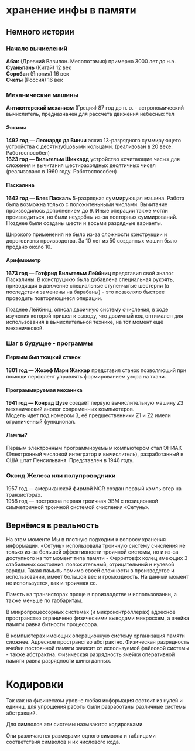 # хранение инфы в памяти

## Немного истории

### Начало вычислений

**Абак** (Древний Вавилон. Месопотамия) примерно 3000 лет до н.э.  
**Суаньпань** (Китай) 12 век  
**Соробан** (Япония) 16 век  
**Счеты** (Россия) 16 век  

### Механические машины

**Антикитерский механизм** (Греция) 87 год до н. э. - астрономический вычислитель, предназначен для рассчета движения небесных тел  

#### Эскизы  

**1492 год — Леонардо да Винчи** эскиз 13-разрядного суммирующего устройства с десятизубцовыми кольцами. (реализован в 20 веке. Работоспособен)  
**1623 год — Вильгельм Шиккард** устройство «считающие часы» для сложения и вычитания шестиразрядных десятичных чисел (реализовано в 1960 году. Работоспособен)  

#### Паскалина  

**1642 год — Блез Паскаль** 5-разрядная суммирующая машина. Работа была возможна только с положитеньными числами. Вычитание производилось дополнением до 9. Иные операции также могли производиться, но были неудобны из-за повторных суммирований. Позднее были созданы шести и восьми разрядные варианты.  

Широкого применения не было из-за сложности конструкции и дороговизны производства. За 10 лет из 50 созданных машин было продано около 10.  

#### Арифмометр

**1673 год — Готфрид Вильгельм Лейбниц** представил свой аналог Паскалины. В конструцикю была добавлена специальная рукоять, приводящая в движение специальные ступенчатые шестерни (в последствии заменены на барабаны) - это позволяло быстрее проводить повторяющиеся операции.  

Позднее Лейбниц, описал двоичную систему счисления, в ходе изучения которой пришел к выводу, что двоичный код оптимален для использования в вычислительной технике, на тот момент ещё механической.  

### Шаг в будущее - программы

#### Первым был ткацкий станок

**1801 год — Жозеф Мари Жаккар** представил станок позволяющий при помощи перфолент управлять формированием узора на ткани.  

#### Программируемая механика

**1941 год — Конрад Цузе** создаёт первую вычислительную машину Z3 механический анолог современных компьютеров.  
Модель идет под номером 3, её предшественники Z1 и Z2 имели ограниченный функционал.  

#### Лампы?

Первым электронным программируемым компьютером стал ЭНИАК (Электронный числовой интегратор и вычислитель), разработанный в США штат Пенсильваня. Представлен в 1946 году.  

### Оксид Железа или полупроводники

1957 год — американской фирмой NCR создан первый компьютер на транзисторах.  
1958 год — построена первая троичная ЭВМ с позиционной симметричной троичной системой счисления «Сетунь».  

## Вернёмся в реальность

На этом моменте Мы в плотную подходим к вопросу хранения информации. «Сетунь» использовала троичную систему счисления не только из-за большей эффективности троичной системы, но и из-за доступного на тот момент типа памяти - Ферритовфх колец имеющих 3 стабильных состояния: положительный, отрицательный и нулевой заряды. Такая памыть помимо своей сложности в производстве и использовании, имеет большой вес и громоздкость. На данный момент не используется, как и троичная сс.  

Память на транзисторах проще в производстве и использовании, а также меньше по габбаритам.  

В микропроцессорных системах (и микроконтроллерах) адресное пространство ограничено физическими выводами микросхем, а ячейка памяти равна битности процессора.  

В компьютерах имеющих операционную систему организация памяти сложнее. Адресное пространство абстрактно. Физическая разрядность ячейки постоянной памяти зависит от используемой файловой системы - также абстрактна. Физическая разрядность ячейки оперативной памяти равна разрядности шины данных.

# Кодировки

Так как на физическом уровне любая информация состоит из нулей и единиц, для упрощения работы были разработаны различные системы абстракций.  

Для символов эти системы называются кодировками.  

Они различаются размерами одного символа и таблицами соответствия символов и их числового кода.  
